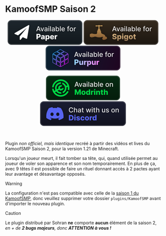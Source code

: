 # KamoofSMP Saison 2

<div align="center">

[![Paper](https://raw.githubusercontent.com/intergrav/devins-badges/v3/assets/cozy/supported/paper_vector.svg)](https://papermc.io)
[![Spigot](https://raw.githubusercontent.com/intergrav/devins-badges/v3/assets/cozy/supported/spigot_vector.svg)](https://spigotmc.org)
[![Purpur](https://raw.githubusercontent.com/intergrav/devins-badges/v3/assets/cozy/supported/purpur_vector.svg)](https://purpurmc.org)

[![Modrinth](https://raw.githubusercontent.com/intergrav/devins-badges/v3/assets/cozy/available/modrinth_vector.svg)](https://modrinth.com/plugin/camouf2)
[![Discord](https://raw.githubusercontent.com/intergrav/devins-badges/v3/assets/cozy/social/discord-plural_vector.svg)](https://discord.gg/akgp49Q76M)

</div>
<br>

Plugin *non officiel, mais identique* recréé à partir des vidéos et lives du KamoofSMP Saison 2, pour la version 1.21 de Minecraft.

Lorsqu'un joueur meurt, il fait tomber sa tête, qui, quand utilisée permet au joueur de voler son apparence et son nom temporairement. En plus de ça, avec 9 têtes il est possible de faire un rituel donnant accès à 2 pactes ayant leur avantage et désavantage opposés.

> [!WARNING]
> La configuration n'est pas compatible avec celle de la [saison 1 du KamoofSMP](https://modrinth.com/plugin/camouf), donc veuillez supprimer votre dossier `plugins/KamoofSMP` avant d'importer le nouveau plugin.

> [!CAUTION]
> Le plugin distribué par Sohran **ne** comporte **aucun** élément de la saison 2, *en + de **2 bugs majeurs**, donc **ATTENTION à vous !***
